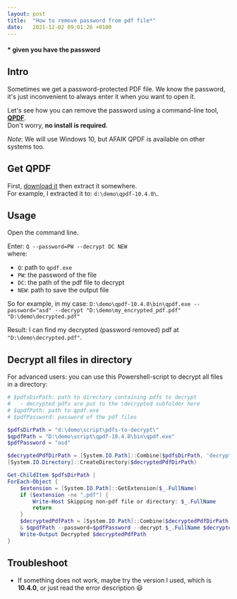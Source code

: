 ```yaml
---
layout: post
title:  "How to remove password from pdf file*"
date:   2021-12-02 09:01:26 +0100
---
```


#### * given you have the password

## Intro

Sometimes we get a password-protected PDF file. We know the password, it's just inconvenient to always enter it when you want to open it.

Let's see how you can remove the password using a command-line tool, [**QPDF**](https://qpdf.sourceforge.io/).  
Don't worry, **no install is required**.

_Note_: We will use Windows 10, but AFAIK QPDF is available on other systems too.

## Get QPDF

First, [download it](https://sourceforge.net/projects/qpdf/) then extract it somewhere.  
For example, I extracted it to: `d:\demo\qpdf-10.4.0\`.

## Usage

Open the command line.

Enter: `Q --password=PW --decrypt DC NEW`  
where:
  - `Q`: path to `qpdf.exe`
  - `PW`: the password of the file
  - `DC`: the path of the pdf file to decrypt
  - `NEW`: path to save the output file

So for example, in my case:
`D:\demo\qpdf-10.4.0\bin\qpdf.exe --password="asd" --decrypt "D:\demo\my_encrypted_pdf.pdf" "D:\demo\decrypted.pdf"`

Result: I can find my decrypted (password removed) pdf at `"D:\demo\decrypted.pdf"`.

## Decrypt all files in directory

For advanced users: you can use this Powershell-script to decrypt all files in a directory:
```powershell
# $pdfsDirPath: path to directory containing pdfs to decrypt
#   - decrypted pdfs are put to the \decrypted subfolder here
# $qpdfPath: path to qpdf.exe
# $pdfPassword: password of the pdf files

$pdfsDirPath = "d:\demo\script\pdfs-to-decrypt\"
$qpdfPath = "D:\demo\script\qpdf-10.4.0\bin\qpdf.exe"
$pdfPassword = "asd"

$decryptedPdfDirPath = [System.IO.Path]::Combine($pdfsDirPath, 'decrypted')
[System.IO.Directory]::CreateDirectory($decryptedPdfDirPath)

Get-ChildItem $pdfsDirPath |
ForEach-Object {
    $extension = [System.IO.Path]::GetExtension($_.FullName)
    if ($extension -ne ".pdf") {
        Write-Host Skipping non-pdf file or directory: $_.FullName
        return
    }
    $decryptedPdfPath = [System.IO.Path]::Combine($decryptedPdfDirPath, $_.Name)
    & $qpdfPath --password=$pdfPassword --decrypt $_.FullName $decryptedPdfPath
    Write-Output Decrypted $decryptedPdfPath
}
```

## Troubleshoot
- If something does not work, maybe try the version I used, which is **10.4.0**, or just read the error description 😃